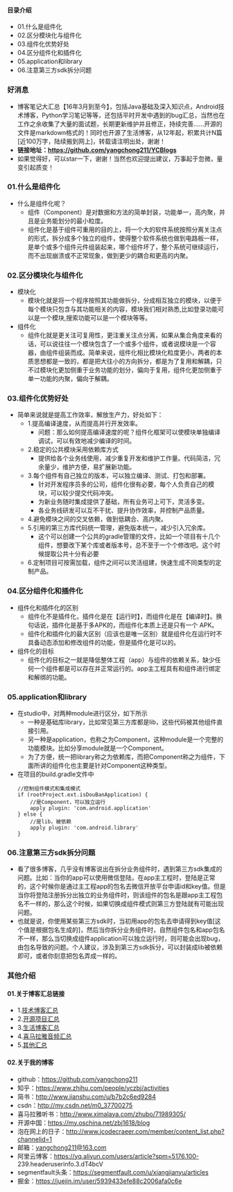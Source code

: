 #### 目录介绍
- 01.什么是组件化
- 02.区分模块化与组件化
- 03.组件化优势好处
- 04.区分组件化和插件化
- 05.application和library
- 06.注意第三方sdk拆分问题



### 好消息
- 博客笔记大汇总【16年3月到至今】，包括Java基础及深入知识点，Android技术博客，Python学习笔记等等，还包括平时开发中遇到的bug汇总，当然也在工作之余收集了大量的面试题，长期更新维护并且修正，持续完善……开源的文件是markdown格式的！同时也开源了生活博客，从12年起，积累共计N篇[近100万字，陆续搬到网上]，转载请注明出处，谢谢！
- **链接地址：https://github.com/yangchong211/YCBlogs**
- 如果觉得好，可以star一下，谢谢！当然也欢迎提出建议，万事起于忽微，量变引起质变！



### 01.什么是组件化
- 什么是组件化呢？
    - 组件（Component）是对数据和方法的简单封装，功能单一，高内聚，并且是业务能划分的最小粒度。
    - 组件化是基于组件可重用的目的上，将一个大的软件系统按照分离关注点的形式，拆分成多个独立的组件，使得整个软件系统也做到电路板一样，是单个或多个组件元件组装起来，哪个组件坏了，整个系统可继续运行，而不出现崩溃或不正常现象，做到更少的耦合和更高的内聚。



### 02.区分模块化与组件化
- 模块化
    - 模块化就是将一个程序按照其功能做拆分，分成相互独立的模块，以便于每个模块只包含与其功能相关的内容，模块我们相对熟悉,比如登录功能可以是一个模块,搜索功能可以是一个模块等等。
- 组件化
    - 组件化就是更关注可复用性，更注重关注点分离，如果从集合角度来看的话，可以说往往一个模块包含了一个或多个组件，或者说模块是一个容器，由组件组装而成。简单来说，组件化相比模块化粒度更小，两者的本质思想都是一致的，都是把大往小的方向拆分，都是为了复用和解耦，只不过模块化更加侧重于业务功能的划分，偏向于复用，组件化更加侧重于单一功能的内聚，偏向于解耦。



### 03.组件化优势好处
- 简单来说就是提高工作效率，解放生产力，好处如下：
    - 1.提高编译速度，从而提高并行开发效率。
        - 问题：那么如何提高编译速度的呢？组件化框架可以使模块单独编译调试，可以有效地减少编译的时间。
    - 2.稳定的公共模块采用依赖库方式
        - 提供给各个业务线使用，减少重复开发和维护工作量。代码简洁，冗余量少，维护方便，易扩展新功能。
    - 3.每个组件有自己独立的版本，可以独立编译、测试、打包和部署。
        - 针对开发程序员多的公司，组件化很有必要，每个人负责自己的模块，可以较少提交代码冲突。
        - 为新业务随时集成提供了基础，所有业务可上可下，灵活多变。
        - 各业务线研发可以互不干扰、提升协作效率，并控制产品质量。
    - 4.避免模块之间的交叉依赖，做到低耦合、高内聚。
    - 5.引用的第三方库代码统一管理，避免版本统一，减少引入冗余库。
        - 这个可以创建一个公共的gradle管理的文件，比如一个项目有十几个组件，想要改下某个库或者版本号，总不至于一个个修改吧。这个时候提取公共十分有必要
    - 6.定制项目可按需加载，组件之间可以灵活组建，快速生成不同类型的定制产品。



### 04.区分组件化和插件化
- 组件化和插件化的区别
    - 组件化不是插件化，插件化是在【运行时】，而组件化是在【编译时】。换句话说，插件化是基于多APK的，而组件化本质上还是只有一个 APK。
    - 组件化和插件化的最大区别（应该也是唯一区别）就是组件化在运行时不具备动态添加和修改组件的功能，但是插件化是可以的。
- 组件化的目标
    - 组件化的目标之一就是降低整体工程（app）与组件的依赖关系，缺少任何一个组件都是可以存在并正常运行的。app主工程具有和组件进行绑定和解绑的功能。



### 05.application和library
- 在studio中，对两种module进行区分，如下所示
    - 一种是基础库library，比如常见第三方库都是lib，这些代码被其他组件直接引用。
    - 另一种是application，也称之为Component，这种module是一个完整的功能模块。比如分享module就是一个Component。
    - 为了方便，统一把library称之为依赖库，而把Component称之为组件，下面所讲的组件化也主要是针对Component这种类型。
- 在项目的build.gradle文件中
    ```
    //控制组件模式和集成模式
    if (rootProject.ext.isDouBanApplication) {
        //是Component，可以独立运行
        apply plugin: 'com.android.application'
    } else {
        //是lib，被依赖
        apply plugin: 'com.android.library'
    }
    ```



### 06.注意第三方sdk拆分问题
- 看了很多博客，几乎没有博客说出在拆分业务组件时，遇到第三方sdk集成的问题。比如：当你的app可以使用微信登陆，在app主工程时，登陆是正常的，这个时候你是通过主工程app的包名去微信开放平台申请id和key值。但是当你将登陆注册拆分出独立的业务组件时，则该组件的包名是跟app主工程包名不一样的，那么这个时候，如果切换成组件模式则第三方登陆就有可能出现问题。
- 也就是说，你使用某些第三方sdk时，当初用app的包名去申请得到key值[这个值是根据包名生成的]，然后当你拆分业务组件时，自然组件包名和app包名不一样，那么当切换成组件application可以独立运行时，则可能会出现bug，由包名导致的问题。个人建议，涉及到第三方sdk拆分，可以封装成lib被依赖即可，或者你刻意把包名弄成一样的。





### 其他介绍
#### 01.关于博客汇总链接
- 1.[技术博客汇总](https://www.jianshu.com/p/614cb839182c)
- 2.[开源项目汇总](https://blog.csdn.net/m0_37700275/article/details/80863574)
- 3.[生活博客汇总](https://blog.csdn.net/m0_37700275/article/details/79832978)
- 4.[喜马拉雅音频汇总](https://www.jianshu.com/p/f665de16d1eb)
- 5.[其他汇总](https://www.jianshu.com/p/53017c3fc75d)



#### 02.关于我的博客
- github：https://github.com/yangchong211
- 知乎：https://www.zhihu.com/people/yczbj/activities
- 简书：http://www.jianshu.com/u/b7b2c6ed9284
- csdn：http://my.csdn.net/m0_37700275
- 喜马拉雅听书：http://www.ximalaya.com/zhubo/71989305/
- 开源中国：https://my.oschina.net/zbj1618/blog
- 泡在网上的日子：http://www.jcodecraeer.com/member/content_list.php?channelid=1
- 邮箱：yangchong211@163.com
- 阿里云博客：https://yq.aliyun.com/users/article?spm=5176.100- 239.headeruserinfo.3.dT4bcV
- segmentfault头条：https://segmentfault.com/u/xiangjianyu/articles
- 掘金：https://juejin.im/user/5939433efe88c2006afa0c6e









